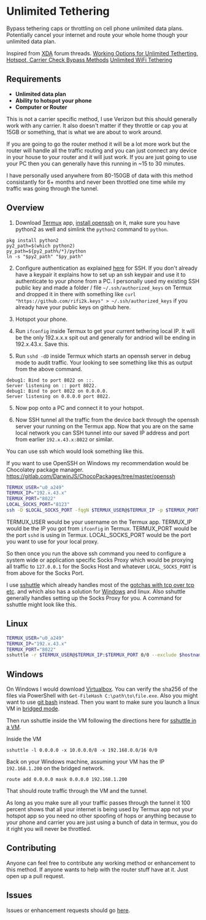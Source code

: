 # Unlimited Tethering

Bypass tethering caps or throttling on cell phone unlimited data plans. Potentially cancel your internet and route your whole home though your unlimited data plan.

Inspired from [XDA](https://forum.xda-developers.com/) forum threads.
[Working Options for Unlimited Tetherting, Hotspot, Carrier Check Bypass Methods](https://forum.xda-developers.com/showthread.php?t=3825144)
[Unlimited WiFi Tethering](https://forum.xda-developers.com/showthread.php?t=2914057)

## Requirements

* **Unlimited data plan**
* **Ability to hotspot your phone**
* **Computer or Router**

This is not a carrier specific method, I use Verizon but this should generally work with any carrier. It also doesn't matter if they throttle or cap you at 15GB or something, that is what we are about to work around.

If you are going to go the router method it will be a lot more work but the router will handle all the traffic routing and you can just connect any device in your house to your router and it will just work. If you are just going to use your PC then you can generally have this running in ~15 to 30 minutes.

I have personally used anywhere from 80-150GB of data with this method consistantly for 6+ months and never been throttled one time while my traffic was going through the tunnel.

## Overview

1) Download [Termux](https://termux.com/) app, [install openssh](https://wiki.termux.com/wiki/Remote_Access) on it, make sure you have python2 as well and simlink the `python2` command to `python`.

```
pkg install python2
py2_path=$(which python2)
py_path=${py2_path%/*}/python
ln -s "$py2_path" "$py_path"
```

2) Configure authentication as explained [here](https://wiki.termux.com/wiki/Remote_Access) for SSH. If you don't already have a keypair it explains how to set up an ssh keypair and use it to authenticate to your phone from a PC. I personally used my existing SSH public key and made a folder / file `~/.ssh/authorized_keys` on Termux and dropped it in there with something like `curl "https://github.com/rifi2k.keys" > ~/.ssh/authorized_keys` if you already have your public keys on github here.

2) Hotspot your phone.

3) Run `ifconfig` inside Termux to get your current tethering local IP. It will be the only 192.x.x.x spit out and generally for andriod will be ending in 192.x.43.x. Save this.

4) Run `sshd -dD` inside Termux which starts an openssh server in debug mode to audit traffic. Your looking to see something like this as output from the above command.

```
debug1: Bind to port 8022 on ::.
Server listening on :: port 8022.
debug1: Bind to port 8022 on 0.0.0.0.
Server listening on 0.0.0.0 port 8022.
```

5) Now pop onto a PC and connect it to your hotspot.

6) Now SSH tunnel all the traffic from the device back through the openssh server your running on the Termux app. Now that you are on the same local network you can SSH tunnel into our saved IP address and port from earlier `192.x.43.x:8022` or similar.

You can use ssh which would look something like this.

If you want to use OpenSSH on Windows my recommendation would be Chocolatey package manager. https://gitlab.com/DarwinJS/ChocoPackages/tree/master/openssh

```bash
TERMUX_USER="u0_a249"
TERMUX_IP="192.x.43.x"
TERMUX_PORT="8022"
LOCAL_SOCKS_PORT="8123"
ssh -D $LOCAL_SOCKS_PORT -fqgN $TERMUX_USER@$TERMUX_IP -p $TERMUX_PORT
```

TERMUX_USER would be your username on the Termux app.
TERMUX_IP would be the IP you got from `ifconfig` in Termux.
TERMUX_PORT would be the port `sshd` is using in Termux.
LOCAL_SOCKS_PORT would be the port you want to use for your local proxy.

So then once you run the above ssh command you need to configure a system wide or application specific Socks Proxy which would be proxying all traffic to `127.0.0.1` for the Socks Host and whatever `LOCAL_SOCKS_PORT` is from above for the Socks Port.

I use [sshuttle](https://github.com/sshuttle/sshuttle) which already handles most of the [gotchas with tcp over tcp etc](https://sshuttle.readthedocs.io/en/stable/how-it-works.html). and which also has a solution for [Windows](https://sshuttle.readthedocs.io/en/stable/windows.html) and linux. Also sshuttle generally handles setting up the Socks Proxy for you. A command for sshuttle might look like this.

## Linux

```bash
TERMUX_USER="u0_a249"
TERMUX_IP="192.x.43.x"
TERMUX_PORT="8022"
sshuttle -r $TERMUX_USER@$TERMUX_IP:$TERMUX_PORT 0/0 --exclude $hostname 0/0
```

## Windows

On Windows I would download [Virtualbox](https://www.virtualbox.org/). You can verify the sha256 of the files via PowerShell with `Get-FileHash C:\path\to\file.exe`. Also you might want to use [git bash](https://medium.com/@botdotcom/learn-how-to-install-and-use-git-on-windows-9deecbd6f126) instead. Then you want to make sure you launch a linux VM in [bridged mode](https://www.linuxbabe.com/virtualbox/a-pretty-good-introduction-to-virtualbox-bridged-networking-mode).

Then run sshuttle inside the VM following the directions here for [sshuttle in a VM](https://sshuttle.readthedocs.io/en/stable/windows.html).

Inside the VM
```
sshuttle -l 0.0.0.0 -x 10.0.0.0/8 -x 192.168.0.0/16 0/0
```

Back on your Windows machine, assuming your VM has the IP `192.168.1.200` on the bridged network.
```
route add 0.0.0.0 mask 0.0.0.0 192.168.1.200
```
That should route traffic through the VM and the tunnel.

As long as you make sure all your traffic passes through the tunnel it 100 percent shows that all your internet is being used by Termux app not your hotspot app so you need no other spoofing of hops or anything because to your phone and carrier you are just using a bunch of data in termux, you do it right you will never be throttled.

## Contributing

Anyone can feel free to contribute any working method or enhancement to this method. If anyone wants to help with the router stuff have at it. Just open up a pull request.

## Issues

Issues or enhancement requests should go [here](https://github.com/RiFi2k/unlimited-tethering/issues).
